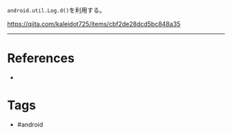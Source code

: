 `android.util.Log.d()`を利用する。

https://qiita.com/kaleidot725/items/cbf2de28dcd5bc848a35

---
# References
- 

# Tags
- #android 